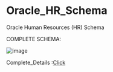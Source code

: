 # Oracle_HR_Schema

Oracle Human Resources (HR) Schema 

COMPLETE SCHEMA:

![image](https://user-images.githubusercontent.com/54509629/129432139-5125e23e-1e6c-4c0f-a8eb-7dd95fda9409.png)


Complete_Details :[Click](https://github.com/Saurabh2509/Oracle_HR_Schema/blob/main/HR_SCHEMA_COMPLETE_DETAILS.docx)

